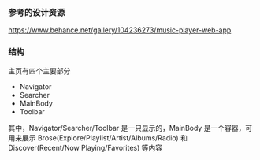 
### 参考的设计资源
https://www.behance.net/gallery/104236273/music-player-web-app

### 结构

主页有四个主要部分

- Navigator
- Searcher
- MainBody
- Toolbar

其中，Navigator/Searcher/Toolbar 是一只显示的，MainBody 是一个容器，可用来展示 Brose(Explore/Playlist/Artist/Albums/Radio) 和 Discover(Recent/Now Playing/Favorites) 等内容
